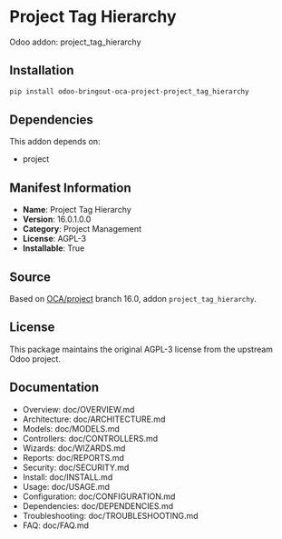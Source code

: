 # Project Tag Hierarchy

Odoo addon: project_tag_hierarchy

## Installation

```bash
pip install odoo-bringout-oca-project-project_tag_hierarchy
```

## Dependencies

This addon depends on:
- project

## Manifest Information

- **Name**: Project Tag Hierarchy
- **Version**: 16.0.1.0.0
- **Category**: Project Management
- **License**: AGPL-3
- **Installable**: True

## Source

Based on [OCA/project](https://github.com/OCA/project) branch 16.0, addon `project_tag_hierarchy`.

## License

This package maintains the original AGPL-3 license from the upstream Odoo project.

## Documentation

- Overview: doc/OVERVIEW.md
- Architecture: doc/ARCHITECTURE.md
- Models: doc/MODELS.md
- Controllers: doc/CONTROLLERS.md
- Wizards: doc/WIZARDS.md
- Reports: doc/REPORTS.md
- Security: doc/SECURITY.md
- Install: doc/INSTALL.md
- Usage: doc/USAGE.md
- Configuration: doc/CONFIGURATION.md
- Dependencies: doc/DEPENDENCIES.md
- Troubleshooting: doc/TROUBLESHOOTING.md
- FAQ: doc/FAQ.md

